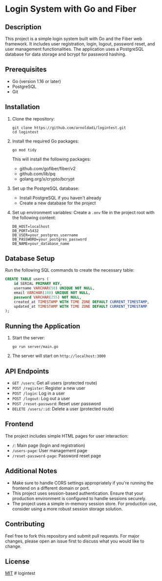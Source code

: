 # Login System with Go and Fiber

## Description
This project is a simple login system built with Go and the Fiber web framework. It includes user registration, login, logout, password reset, and user management functionalities. The application uses a PostgreSQL database for data storage and bcrypt for password hashing.

## Prerequisites
- Go (version 1.16 or later)
- PostgreSQL
- Git

## Installation

1. Clone the repository:
   ```
   git clone https://github.com/arnoldadi/logintest.git
   cd logintest
   ```

2. Install the required Go packages:
   ```
   go mod tidy
   ```

   This will install the following packages:
   - github.com/gofiber/fiber/v2
   - github.com/lib/pq
   - golang.org/x/crypto/bcrypt

3. Set up the PostgreSQL database:
   - Install PostgreSQL if you haven't already
   - Create a new database for the project

4. Set up environment variables:
   Create a `.env` file in the project root with the following content:
   ```
   DB_HOST=localhost
   DB_PORT=5432
   DB_USER=your_postgres_username
   DB_PASSWORD=your_postgres_password
   DB_NAME=your_database_name
   ```

## Database Setup

Run the following SQL commands to create the necessary table:

```sql
CREATE TABLE users (
    id SERIAL PRIMARY KEY,
    username VARCHAR(50) UNIQUE NOT NULL,
    email VARCHAR(100) UNIQUE NOT NULL,
    password VARCHAR(255) NOT NULL,
    created_at TIMESTAMP WITH TIME ZONE DEFAULT CURRENT_TIMESTAMP,
    updated_at TIMESTAMP WITH TIME ZONE DEFAULT CURRENT_TIMESTAMP
);
```

## Running the Application

1. Start the server:
   ```
   go run server/main.go
   ```

2. The server will start on `http://localhost:3000`

## API Endpoints

- `GET /users`: Get all users (protected route)
- `POST /register`: Register a new user
- `POST /login`: Log in a user
- `POST /logout`: Log out a user
- `POST /reset-password`: Reset user password
- `DELETE /users/:id`: Delete a user (protected route)

## Frontend

The project includes simple HTML pages for user interaction:

- `/`: Main page (login and registration)
- `/users-page`: User management page
- `/reset-password-page`: Password reset page

## Additional Notes

- Make sure to handle CORS settings appropriately if you're running the frontend on a different domain or port.
- This project uses session-based authentication. Ensure that your production environment is configured to handle sessions securely.
- The project uses a simple in-memory session store. For production use, consider using a more robust session storage solution.

## Contributing

Feel free to fork this repository and submit pull requests. For major changes, please open an issue first to discuss what you would like to change.

## License

[MIT](https://choosealicense.com/licenses/mit/)
#   l o g i n t e s t  
 